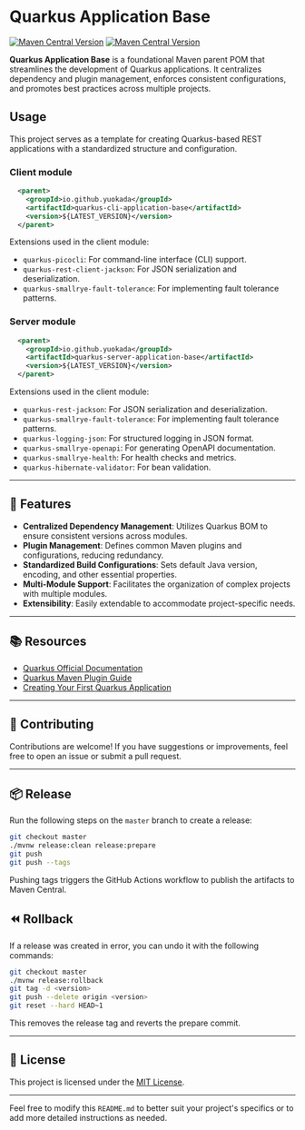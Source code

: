 # Quarkus Application Base
[![Maven Central Version](https://img.shields.io/maven-central/v/io.github.yuokada/quarkus-cli-application-base)](https://central.sonatype.com/artifact/io.github.yuokada/quarkus-cli-application-base)
[![Maven Central Version](https://img.shields.io/maven-central/v/io.github.yuokada/quarkus-server-application-base)](https://central.sonatype.com/artifact/io.github.yuokada/quarkus-server-application-base)



**Quarkus Application Base** is a foundational Maven parent POM that streamlines the development of Quarkus applications. 
It centralizes dependency and plugin management, enforces consistent configurations, and promotes best practices across multiple projects.

## Usage
This project serves as a template for creating Quarkus-based REST applications with a standardized structure and configuration.

### Client module

```xml
  <parent>
    <groupId>io.github.yuokada</groupId>
    <artifactId>quarkus-cli-application-base</artifactId>
    <version>${LATEST_VERSION}</version>
  </parent>
```

Extensions used in the client module:

- `quarkus-picocli`: For command-line interface (CLI) support.
- `quarkus-rest-client-jackson`: For JSON serialization and deserialization.
- `quarkus-smallrye-fault-tolerance`: For implementing fault tolerance patterns.

### Server module

```xml
  <parent>
    <groupId>io.github.yuokada</groupId>
    <artifactId>quarkus-server-application-base</artifactId>
    <version>${LATEST_VERSION}</version>
  </parent>
```

Extensions used in the client module:

- `quarkus-rest-jackson`: For JSON serialization and deserialization.
- `quarkus-smallrye-fault-tolerance`: For implementing fault tolerance patterns.
- `quarkus-logging-json`: For structured logging in JSON format.
- `quarkus-smallrye-openapi`: For generating OpenAPI documentation.
- `quarkus-smallrye-health`: For health checks and metrics.
- `quarkus-hibernate-validator`: For bean validation.


---

## 🚀 Features

- **Centralized Dependency Management**: Utilizes Quarkus BOM to ensure consistent versions across modules.
- **Plugin Management**: Defines common Maven plugins and configurations, reducing redundancy.
- **Standardized Build Configurations**: Sets default Java version, encoding, and other essential properties.
- **Multi-Module Support**: Facilitates the organization of complex projects with multiple modules.
- **Extensibility**: Easily extendable to accommodate project-specific needs.

---

## 📚 Resources

- [Quarkus Official Documentation](https://quarkus.io/guides/)
- [Quarkus Maven Plugin Guide](https://quarkus.io/guides/maven-tooling)
- [Creating Your First Quarkus Application](https://quarkus.io/guides/getting-started)

---

## 🤝 Contributing

Contributions are welcome! If you have suggestions or improvements, feel free to open an issue or submit a pull request.

---

## 📦 Release

Run the following steps on the `master` branch to create a release:

```bash
git checkout master
./mvnw release:clean release:prepare
git push
git push --tags
```

Pushing tags triggers the GitHub Actions workflow to publish the artifacts to Maven Central.

## ⏪ Rollback

If a release was created in error, you can undo it with the following commands:

```bash
git checkout master
./mvnw release:rollback
git tag -d <version>
git push --delete origin <version>
git reset --hard HEAD~1
```

This removes the release tag and reverts the prepare commit.

---

## 📝 License

This project is licensed under the [MIT License](LICENSE).

---

Feel free to modify this `README.md` to better suit your project's specifics or to add more detailed instructions as needed. 
